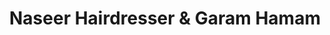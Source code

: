 ---
title: "Naseer Hairdresser & Garam Hamam"
url: /karachi/naseer-hairdresser-and-garam-hamam/
shop: hairdresser
---